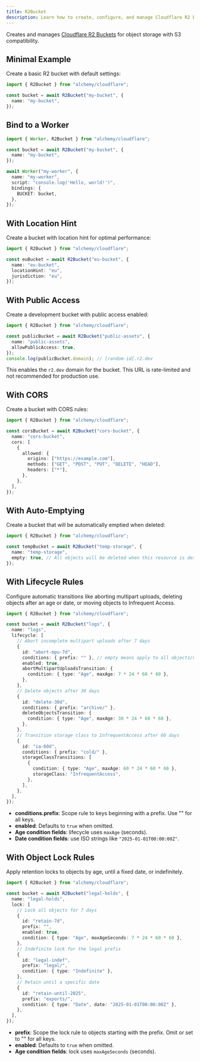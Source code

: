 ```yaml
---
title: R2Bucket
description: Learn how to create, configure, and manage Cloudflare R2 Buckets using Alchemy for scalable object storage.
---
```


Creates and manages [Cloudflare R2 Buckets](https://developers.cloudflare.com/r2/buckets/) for object storage with S3 compatibility.

## Minimal Example

Create a basic R2 bucket with default settings:

```ts
import { R2Bucket } from "alchemy/cloudflare";

const bucket = await R2Bucket("my-bucket", {
  name: "my-bucket",
});
```

## Bind to a Worker

```ts
import { Worker, R2Bucket } from "alchemy/cloudflare";

const bucket = await R2Bucket("my-bucket", {
  name: "my-bucket",
});

await Worker("my-worker", {
  name: "my-worker",
  script: "console.log('Hello, world!')",
  bindings: {
    BUCKET: bucket,
  },
});
```

## With Location Hint

Create a bucket with location hint for optimal performance:

```ts
import { R2Bucket } from "alchemy/cloudflare";

const euBucket = await R2Bucket("eu-bucket", {
  name: "eu-bucket",
  locationHint: "eu",
  jurisdiction: "eu",
});
```

## With Public Access

Create a development bucket with public access enabled:

```ts
import { R2Bucket } from "alchemy/cloudflare";

const publicBucket = await R2Bucket("public-assets", {
  name: "public-assets",
  allowPublicAccess: true,
});
console.log(publicBucket.domain); // [random-id].r2.dev
```

This enables the `r2.dev` domain for the bucket. This URL is rate-limited and not recommended for production use.

## With CORS

Create a bucket with CORS rules:

```ts
import { R2Bucket } from "alchemy/cloudflare";

const corsBucket = await R2Bucket("cors-bucket", {
  name: "cors-bucket",
  cors: [
    {
      allowed: {
        origins: ["https://example.com"],
        methods: ["GET", "POST", "PUT", "DELETE", "HEAD"],
        headers: ["*"],
      },
    },
  ],
});
```

## With Auto-Emptying

Create a bucket that will be automatically emptied when deleted:

```ts
import { R2Bucket } from "alchemy/cloudflare";

const tempBucket = await R2Bucket("temp-storage", {
  name: "temp-storage",
  empty: true, // All objects will be deleted when this resource is destroyed
});
```

## With Lifecycle Rules

Configure automatic transitions like aborting multipart uploads, deleting objects after an age or date, or moving objects to Infrequent Access.

```ts
import { R2Bucket } from "alchemy/cloudflare";

const bucket = await R2Bucket("logs", {
  name: "logs",
  lifecycle: [
    // Abort incomplete multipart uploads after 7 days
    {
      id: "abort-mpu-7d",
      conditions: { prefix: "" }, // empty means apply to all objects/uploads
      enabled: true,
      abortMultipartUploadsTransition: {
        condition: { type: "Age", maxAge: 7 * 24 * 60 * 60 },
      },
    },
    // Delete objects after 30 days
    {
      id: "delete-30d",
      conditions: { prefix: "archive/" },
      deleteObjectsTransition: {
        condition: { type: "Age", maxAge: 30 * 24 * 60 * 60 },
      },
    },
    // Transition storage class to InfrequentAccess after 60 days
    {
      id: "ia-60d",
      conditions: { prefix: "cold/" },
      storageClassTransitions: [
        {
          condition: { type: "Age", maxAge: 60 * 24 * 60 * 60 },
          storageClass: "InfrequentAccess",
        },
      ],
    },
  ],
});
```

- **conditions.prefix**: Scope rule to keys beginning with a prefix. Use "" for all keys.
- **enabled**: Defaults to `true` when omitted.
- **Age condition fields**: lifecycle uses `maxAge` (seconds).
- **Date condition fields**: use ISO strings like `"2025-01-01T00:00:00Z"`.

## With Object Lock Rules

Apply retention locks to objects by age, until a fixed date, or indefinitely.

```ts
import { R2Bucket } from "alchemy/cloudflare";

const bucket = await R2Bucket("legal-holds", {
  name: "legal-holds",
  lock: [
    // Lock all objects for 7 days
    {
      id: "retain-7d",
      prefix: "",
      enabled: true,
      condition: { type: "Age", maxAgeSeconds: 7 * 24 * 60 * 60 },
    },
    // Indefinite lock for the legal prefix
    {
      id: "legal-indef",
      prefix: "legal/",
      condition: { type: "Indefinite" },
    },
    // Retain until a specific date
    {
      id: "retain-until-2025",
      prefix: "exports/",
      condition: { type: "Date", date: "2025-01-01T00:00:00Z" },
    },
  ],
});
```

- **prefix**: Scope the lock rule to objects starting with the prefix. Omit or set to "" for all keys.
- **enabled**: Defaults to `true` when omitted.
- **Age condition fields**: lock uses `maxAgeSeconds` (seconds).

